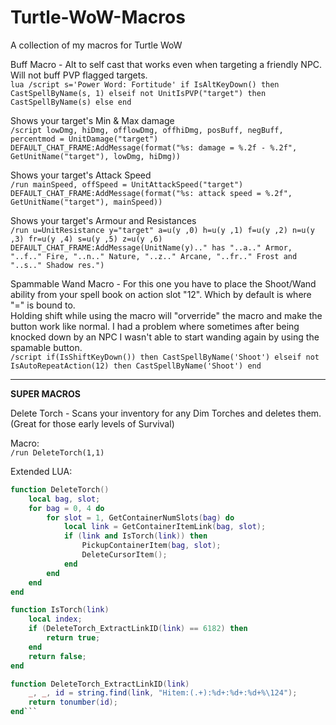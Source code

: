 # Turtle-WoW-Macros
A collection of my macros for Turtle WoW

Buff Macro - Alt to self cast that works even when targeting a friendly NPC. Will not buff PVP flagged targets.  
`lua /script s='Power Word: Fortitude' if IsAltKeyDown() then CastSpellByName(s, 1) elseif not UnitIsPVP("target") then CastSpellByName(s) else end`

Shows your target's Min & Max damage  
`/script lowDmg, hiDmg, offlowDmg, offhiDmg, posBuff, negBuff, percentmod = UnitDamage("target") DEFAULT_CHAT_FRAME:AddMessage(format("%s: damage = %.2f - %.2f", GetUnitName("target"), lowDmg, hiDmg))`

Shows your target's Attack Speed  
`/run mainSpeed, offSpeed = UnitAttackSpeed("target") DEFAULT_CHAT_FRAME:AddMessage(format("%s: attack speed = %.2f", GetUnitName("target"), mainSpeed))`

Shows your target's Armour and Resistances  
`/run u=UnitResistance y="target" a=u(y ,0) h=u(y ,1) f=u(y ,2) n=u(y ,3) fr=u(y ,4) s=u(y ,5) z=u(y ,6) DEFAULT_CHAT_FRAME:AddMessage(UnitName(y).." has "..a.." Armor, "..f.." Fire, "..n.." Nature, "..z.." Arcane, "..fr.." Frost and "..s.." Shadow res.")`

Spammable Wand Macro - For this one you have to place the Shoot/Wand ability from your spell book on action slot "12". Which by default is where "=" is bound to.  
Holding shift while using the macro will "orverride" the macro and make the button work like normal. I had a problem where sometimes after being knocked down by an NPC I wasn't able to start wanding again by using the spamable button.  
`/script if(IsShiftKeyDown()) then CastSpellByName('Shoot') elseif not IsAutoRepeatAction(12) then CastSpellByName('Shoot') end`

---

**SUPER MACROS**

Delete Torch - Scans your inventory for any Dim Torches and deletes them. (Great for those early levels of Survival)  

Macro:  
`/run DeleteTorch(1,1)`

Extended LUA:  
```lua
function DeleteTorch()
    local bag, slot;
    for bag = 0, 4 do
        for slot = 1, GetContainerNumSlots(bag) do
            local link = GetContainerItemLink(bag, slot);
            if (link and IsTorch(link)) then
                PickupContainerItem(bag, slot);
                DeleteCursorItem();
            end
        end
    end
end

function IsTorch(link)
    local index;
    if (DeleteTorch_ExtractLinkID(link) == 6182) then
        return true;
    end
    return false;
end

function DeleteTorch_ExtractLinkID(link)
    _, _, id = string.find(link, "Hitem:(.+):%d+:%d+:%d+%\124");
    return tonumber(id);
end```

